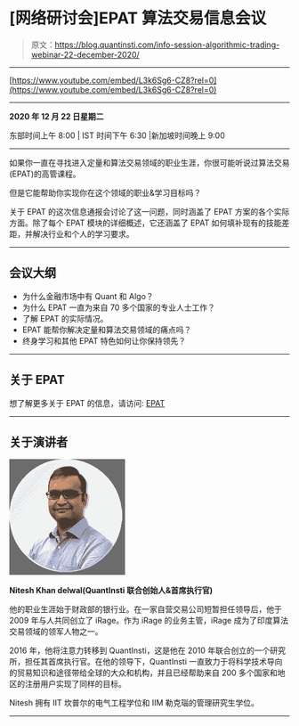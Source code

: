 # [网络研讨会]EPAT 算法交易信息会议

> 原文：<https://blog.quantinsti.com/info-session-algorithmic-trading-webinar-22-december-2020/>

* * *

[https://www.youtube.com/embed/L3k6Sg6-CZ8?rel=0](https://www.youtube.com/embed/L3k6Sg6-CZ8?rel=0)

* * *

**2020 年 12 月 22 日星期二**

东部时间上午 8:00 | IST 时间下午 6:30 |新加坡时间晚上 9:00

* * *

如果你一直在寻找进入定量和算法交易领域的职业生涯，你很可能听说过算法交易(EPAT)的高管课程。

但是它能帮助你实现你在这个领域的职业&学习目标吗？

关于 EPAT 的这次信息通报会讨论了这一问题，同时涵盖了 EPAT 方案的各个实际方面。除了每个 EPAT 模块的详细概述，它还涵盖了 EPAT 如何填补现有的技能差距，并解决行业和个人的学习要求。

* * *

## **会议大纲**

*   为什么金融市场中有 Quant 和 Algo？
*   为什么 EPAT 一直为来自 70 多个国家的专业人士工作？
*   了解 EPAT 的实际情况。
*   EPAT 能帮你解决定量和算法交易领域的痛点吗？
*   终身学习和其他 EPAT 特色如何让你保持领先？

* * *

## **关于 EPAT**

想了解更多关于 EPAT 的信息，请访问: [EPAT](https://www.quantinsti.com/epat)

* * *

## **关于演讲者**

![](img/03d4cf9938d6a066ee6c900ab1b871dc.png)

**Nitesh Khan delwal(QuantInsti 联合创始人&首席执行官)**

他的职业生涯始于财政部的银行业。在一家自营交易公司短暂担任领导后，他于 2009 年与人共同创立了 iRage。作为 iRage 的业务主管，iRage 成为了印度算法交易领域的领军人物之一。

2016 年，他将注意力转移到 QuantInsti，这是他在 2010 年联合创立的一个研究所，担任其首席执行官。在他的领导下，QuantInsti 一直致力于将科学技术导向的贸易知识和途径带给全球的大众和机构，并且已经帮助来自 200 多个国家和地区的注册用户实现了同样的目标。

Nitesh 拥有 IIT 坎普尔的电气工程学位和 IIM 勒克瑙的管理研究生学位。

* * *